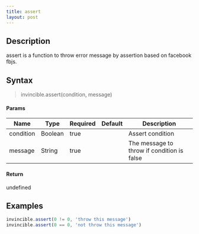 ```yaml
---
title: assert
layout: post
---
```


## Description

assert is a function to throw error message by assertion based on facebook fbjs.

## Syntax

> invincible.assert(condition, message)

#### Params

Name | Type | Required | Default | Description
--- | --- | --- | --- | ---
condition | Boolean | true | | Assert condition
message | String | true | | The message to throw if condition is false

#### Return

undefined

## Examples

``` js
invincible.assert(0 != 0, 'throw this message')
invincible.assert(0 == 0, 'not throw this message')
```
